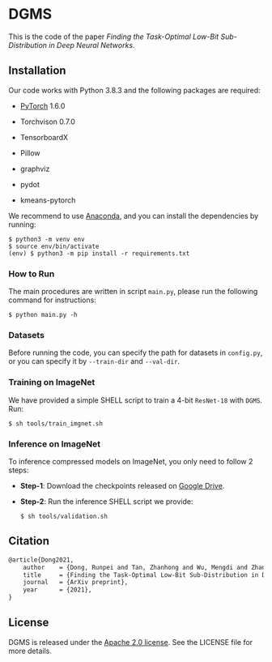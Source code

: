 # DGMS

This is the code of the paper *Finding the Task-Optimal Low-Bit Sub-Distribution in Deep Neural Networks*.

## Installation

Our code works with Python 3.8.3 and the following packages are required:

*  [PyTorch](https://pytorch.org/) 1.6.0

* Torchvison 0.7.0

* TensorboardX
* Pillow
* graphviz
* pydot
* kmeans-pytorch

We recommend to use [Anaconda](https://www.anaconda.com/), and you can install the dependencies by running:

```shell
$ python3 -m venv env
$ source env/bin/activate
(env) $ python3 -m pip install -r requirements.txt
```

### How to Run

The main procedures are written in script `main.py`, please run the following command for instructions:

```shell
$ python main.py -h
```

### Datasets

Before running the code, you can specify the path for datasets in `config.py`, or you can specify it by `--train-dir` and `--val-dir`.

### Training on ImageNet

We have provided a simple SHELL script to train a 4-bit `ResNet-18` with `DGMS`. Run:

```shell
$ sh tools/train_imgnet.sh
```

### Inference on ImageNet

To inference compressed models on ImageNet, you only need to follow 2 steps:

* **Step-1**: Download the checkpoints released on [Google Drive](https://drive.google.com/drive/folders/1rQJLAbP8gb5ZIUyIjEVHof0euyhsVGu4?usp=sharing).

* **Step-2**: Run the inference SHELL script we provide:

  ```shell
  $ sh tools/validation.sh
  ```

## Citation

```tex
@article{Dong2021,
	author    = {Dong, Runpei and Tan, Zhanhong and Wu, Mengdi and Zhang, Linfeng and Ma, Kaisheng},
	title     = {Finding the Task-Optimal Low-Bit Sub-Distribution in Deep Neural Networks},
	journal   = {ArXiv preprint},
	year      = {2021},
}
```

## License

DGMS is released under the [Apache 2.0 license](./LICENSE).  See the LICENSE file for more details.
